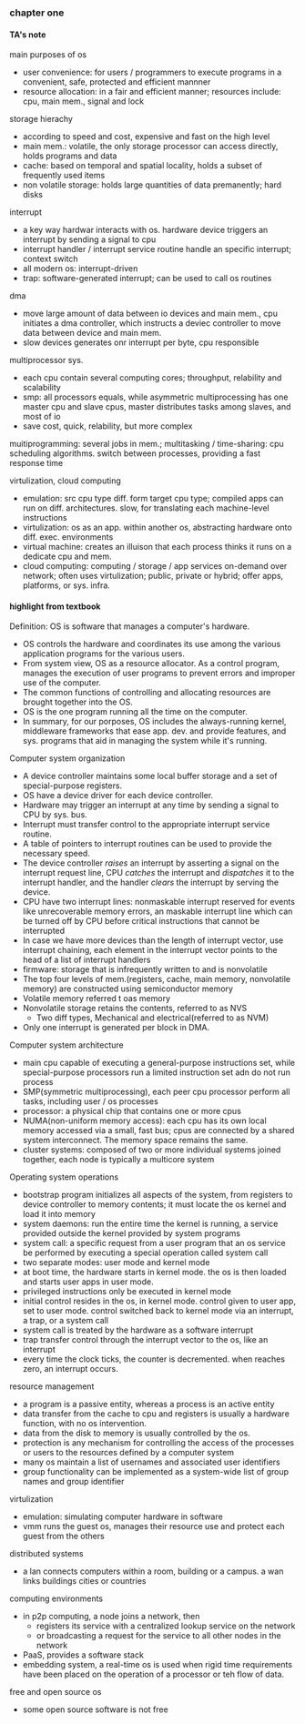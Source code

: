 ### chapter one

#### TA's note

main purposes of os
- user convenience: for users / programmers to execute programs in a convenient, safe, protected and efficient mannner
- resource allocation: in a fair and efficient manner; resources include: cpu, main mem., signal and lock

storage hierachy
- according to speed and cost, expensive and fast on the high level
- main mem.: volatile, the only storage processor can access directly, holds programs and data
- cache: based on temporal and spatial locality, holds a subset of frequently used items
- non volatile storage: holds large quantities of data premanently; hard disks

interrupt
- a key way hardwar interacts with os. hardware device triggers an interrupt by sending a signal to cpu
- interrupt handler / interrupt service routine handle an specific interrupt; context switch
- all modern os: interrupt-driven
- trap: software-generated interrupt; can be used to call os routines

dma
- move large amount of data between io devices and main mem., cpu initiates a dma controller, which instructs a deviec controller to move data between device and main mem.
- slow devices generates onr interrupt per byte, cpu responsible

multiprocessor sys.
- each cpu contain several computing cores; throughput, relability and scalability
- smp: all processors equals, while asymmetric multiprocessing has one master cpu and slave cpus, master distributes tasks among slaves, and most of io
- save cost, quick, relability, but more complex

muitiprogramming: several jobs in mem.; multitasking / time-sharing: cpu scheduling algorithms. switch between processes, providing a fast response time

virtulization, cloud computing
- emulation: src cpu type diff. form target cpu type; compiled apps can run on diff. architectures. slow, for translating each machine-level instructions
- virtulization: os as an app. within another os, abstracting hardware onto diff. exec. environments
- virtual machine: creates an illuison that each process thinks it runs on a dedicate cpu and mem.
- cloud computing: computing / storage / app services on-demand over network; often uses virtulization; public, private or hybrid; offer apps, platforms, or sys. infra.

#### highlight from textbook

Definition: OS is software that manages a computer's hardware.
- OS controls the hardware and coordinates its use among the various application programs for the various users.
- From system view, OS as a resource allocator. As a control program, manages the execution of user programs to prevent errors and improper use of the computer.
- The common functions of controlling and allocating resources are brought together into the OS.
- OS is the one program running all the time on the computer.
- In summary, for our porposes, OS includes the always-running kernel, middleware frameworks that ease app. dev. and provide features, and sys. programs that aid in managing the system while it's running.

Computer system organization
- A device controller maintains some local buffer storage and a set of special-purpose registers.
- OS have a device driver for each device controller.
- Hardware may trigger an interrupt at any time by sending a signal to CPU by sys. bus.
- Interrupt must transfer control to the appropriate interrupt service routine.
- A table of pointers to interrupt routines can be used to provide the necessary speed.
- The device controller *raises* an interrupt by asserting a signal on the interrupt request line, CPU *catches* the interrupt and *dispatches* it to the interrupt handler, and the handler *clears* the interrupt by serving the device.
- CPU have two interrupt lines: nonmaskable interrupt reserved for events like unrecoverable memory errors, an maskable interrupt line which can be turned off by CPU before critical instructions that cannot be interrupted
- In case we have more devices than the length of interrupt vector, use interrupt chaining, each element in the interrupt vector points to the head of a list of interrupt handlers
- firmware: storage that is infrequently written to and is nonvolatile
- The top four levels of mem.(registers, cache, main memory, nonvolatile memory) are constructed using semiconductor memory
- Volatile memory referred t oas memory
- Nonvolatile storage retains the contents, referred to as NVS
    - Two diff types, Mechanical and electrical(referred to as NVM)
- Only one interrupt is generated per block in DMA.

Computer system architecture
- main cpu capable of executing a general-purpose instructions set, while special-purpose processors run a limited instruction set adn do not run process
- SMP(symmetric multiprocessing), each peer cpu processor perform all tasks, including user / os processes
- processor: a physical chip that contains one or more cpus
- NUMA(non-uniform memory access): each cpu has its own local memory accessed via a small, fast bus; cpus are connected by a shared system interconnect. The memory space remains the same.
- cluster systems: composed of two or more individual systems joined together, each node is typically a multicore system

Operating system operations
- bootstrap program initializes all aspects of the system, from registers to device controller to memory contents; it must locate the os kernel and load it into memory
- system daemons: run the entire time the kernel is running, a service provided outside the kernel provided by system programs
- system call: a specific request from a user program that an os service be performed by executing a special operation called system call
- two separate modes: user mode and kernel mode
- at boot time, the hardware starts in kernel mode. the os is then loaded and starts user apps in user mode.
- privileged instructions only be executed in kernel mode
- initial control resides in the os, in kernel mode. control given to user app, set to user mode. control switched back to kernel mode via an interrupt, a trap, or a system call
- system call is treated by the hardware as a software interrupt
- trap transfer control through the interrupt vector to the os, like an interrupt
- every time the clock ticks, the counter is decremented. when reaches zero, an interrupt occurs.

resource management
- a program is a passive entity, whereas a process is an active entity
- data transfer from the cache to cpu and registers is usually a hardware function, with no os intervention.
- data from the disk to memory is usually controlled by the os.
- protection is any mechanism for controlling the access of the processes or users to the resources defined by a computer system
- many os maintain a list of usernames and associated user identifiers
- group functionality can be implemented as a system-wide list of group names and group identifier

virtulization
- emulation: simulating computer hardware in software
- vmm runs the guest os, manages their resource use and protect each guest from the others

distributed systems
- a lan connects computers within a room, building or a campus. a wan links buildings cities or countries

computing environments
- in p2p computing, a node joins a network, then
    - registers its service with a centralized lookup service on the network
    - or broadcasting a request for the service to all other nodes in the network
- PaaS, provides a software stack
- embedding system, a real-time os is used when rigid time requirements have been placed on the operation of a processor or teh flow of data.

free and open source os
- some open source software is not free
